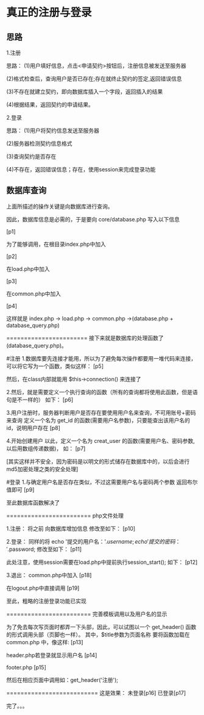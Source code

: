 # 真正的注册与登录

## 思路
1.注册

思路：
(1)用户填好信息，点击<申请契约>按钮后，注册信息被发送至服务器

(2)格式检查后，查询用户是否已存在;存在就终止契约的签定,返回错误信息

(3)不存在就建立契约，即向数据库插入一个字段，返回插入的结果

(4)根据结果，返回契约的申请结果。

2.登录

思路：
(1)用户将契约信息发送至服务器

(2)服务器检测契约信息格式

(3)查询契约是否存在

(4)不存在，返回错误信息；存在，使用session来完成登录功能

## 数据库查询
上面所描述的操作关键是向数据库进行查询。

因此，数据库信息是必需的，于是要向 core/database.php 写入以下信息

[p1]

为了能够调用，在根目录index.php中加入

[p2]

在load.php中加入

[p3]

在common.php中加入

[p4]

这样就是 index.php -> load.php -> common.php ->(database.php + database_query.php)

=======================
接下来就是数据库的处理函数了(database_query.php)。

#注册
1.数据库要先连接才能用，所以为了避免每次操作都要用一堆代码来连接，可以将它写为一个函数，类似这样：
[p5]

然后，在class内部就能用 $this->connection() 来连接了

2.然后，就是需要定义一个执行查询的函数（所有的查询都将使用此函数，但是语句是不一样的）
如下：
[p6]

3.用户注册时，服务器判断用户是否存在要使用用户名来查询，不可用账号+密码来查询
定义一个名为 get_id 的函数(需要用户名参数)，只要能查出该用户名的id，说明用户存在
[p8]

4.开始创建用户
以此，定义一个名为 creat_user 的函数(需要用户名、密码参数,以后用数组传递数据)，
如：
[p7]

[其实这样并不安全，因为密码是以明文的形式储存在数据库中的，以后会进行md5加密处理之类的安全处理]

#登录
1.与确定用户名是否存在类似，不过这需要用户名与密码两个参数
返回布尔值即可
[p9]

至此数据库函数解决了

========================
php文件处理

1.注册：
将之前 向数据库增加信息 修改至如下：
[p10]

2.登录：
同样的将 
echo '提交的用户名：'.$username;
echo '提交的密码：'.$password;
修改至如下：
[p11]

此处注意，使用session需要在load.php中提前执行session_start();
如下：
[p12]

3.退出：
common.php中加入
[p18]

在logout.php中直接调用
[p19]

至此，粗略的注册登录功能已实现

========================
完善模板调用以及用户名的显示

为了免去每次写页面时都弄一下头部，因此，可以试图以一个 get_header() 函数的形式调用头部（页脚也一样）。
其中，$title参数为页面名称
要将函数加载在 common.php 中，像这样:
[p13]

header.php若登录就显示用户名
[p14]

footer.php
[p15]

然后在相应页面中调用如：get_header('注册');

==========================
这是效果：
未登录[p16]
已登录[p17]


完了。。。
